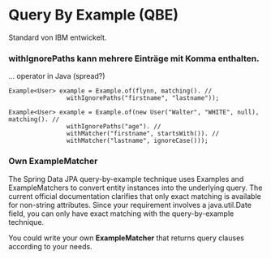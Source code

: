 Query By Example (QBE)
======================

Standard von IBM entwickelt.


### withIgnorePaths kann mehrere Einträge mit Komma enthalten.
... operator in Java (spread?)
```
Example<User> example = Example.of(flynn, matching(). //
				withIgnorePaths("firstname", "lastname"));
```


```
Example<User> example = Example.of(new User("Walter", "WHITE", null), matching(). //
				withIgnorePaths("age"). //
				withMatcher("firstname", startsWith()). //
				withMatcher("lastname", ignoreCase()));
```

### Own ExampleMatcher
The Spring Data JPA query-by-example technique uses Examples and ExampleMatchers to convert entity instances into the underlying query. The current official documentation clarifies that only exact matching is available for non-string attributes. Since your requirement involves a java.util.Date field, you can only have exact matching with the query-by-example technique.

You could write your own **ExampleMatcher** that returns query clauses according to your needs.